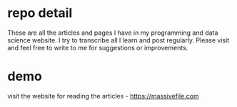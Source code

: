 # repo detail

These are all the articles and pages I have in my programming and data science website. I try to transcribe all I learn and post regularly. 
Please visit and feel free to write to me for suggestions or improvements.

# demo
visit the website for reading the articles - https://massivefile.com
